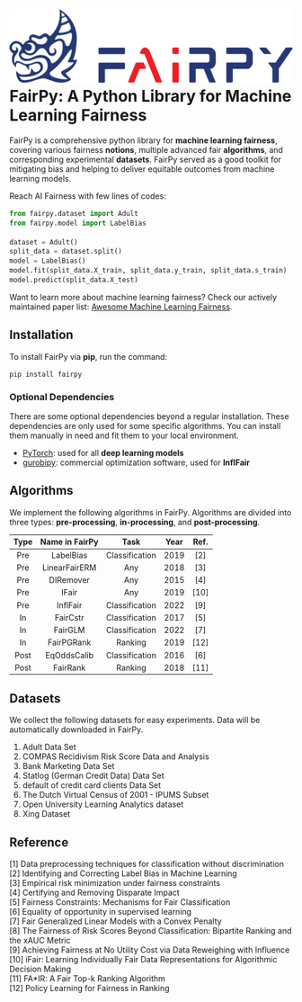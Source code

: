 # ![](./docs/fairpy_logo.png) FairPy: A Python Library for Machine Learning Fairness

FairPy is a comprehensive python library for **machine learning fairness**, covering various fairness **notions**, multiple advanced fair **algorithms**, and corresponding experimental **datasets**.
FairPy served as a good toolkit for mitigating bias and helping to deliver equitable outcomes from machine learning models.

Reach AI Fairness with few lines of codes:
```python
from fairpy.dataset import Adult
from fairpy.model import LabelBias

dataset = Adult()
split_data = dataset.split()
model = LabelBias()
model.fit(split_data.X_train, split_data.y_train, split_data.s_train)
model.predict(split_data.X_test)
```

Want to learn more about machine learning fairness? Check our actively maintained paper list: [Awesome Machine Learning Fairness](https://github.com/brandeis-machine-learning/awesome-ml-fairness).

## Installation

To install FairPy via **pip**, run the command:

    pip install fairpy

### Optional Dependencies

There are some optional dependencies beyond a regular installation. These dependencies are only used for some specific algorithms. 
You can install them manually in need and fit them to your local environment.

 - [PyTorch](https://pytorch.org/): used for all **deep learning models**
 - [gurobipy](https://www.gurobi.com/documentation/9.5/quickstart_linux/cs_using_pip_to_install_gr.html): commercial optimization software, used for **InflFair**

## Algorithms

We implement the following algorithms in FairPy. Algorithms are divided into three types: **pre-processing**, **in-processing**, and **post-processing**.

| Type | Name in FairPy | Task           | Year | Ref. |
|:----:|:--------------:|:--------------:|:----:|:----:|
| Pre  | LabelBias      | Classification | 2019 | [2]  |
| Pre  | LinearFairERM  | Any            | 2018 | [3]  |
| Pre  | DIRemover      | Any            | 2015 | [4]  |
| Pre  | IFair          | Any            | 2019 | [10] |
| Pre  | InflFair       | Classification | 2022 | [9]  |
| In   | FairCstr       | Classification | 2017 | [5]  |
| In   | FairGLM        | Classification | 2022 | [7]  |
| In   | FairPGRank     | Ranking        | 2019 | [12] |
| Post | EqOddsCalib    | Classification | 2016 | [6]  |
| Post | FairRank       | Ranking        | 2018 | [11] |

## Datasets

We collect the following datasets for easy experiments. Data will be automatically downloaded in FairPy.

1. Adult Data Set
1. COMPAS Recidivism Risk Score Data and Analysis
1. Bank Marketing Data Set
1. Statlog (German Credit Data) Data Set
1. default of credit card clients Data Set
1. The Dutch Virtual Census of 2001 - IPUMS Subset
1. Open University Learning Analytics dataset
1. Xing Dataset

## Reference

[1] Data preprocessing techniques for classification without discrimination  
[2] Identifying and Correcting Label Bias in Machine Learning  
[3] Empirical risk minimization under fairness constraints  
[4] Certifying and Removing Disparate Impact  
[5] Fairness Constraints: Mechanisms for Fair Classification  
[6] Equality of opportunity in supervised learning  
[7] Fair Generalized Linear Models with a Convex Penalty  
[8] The Fairness of Risk Scores Beyond Classification: Bipartite Ranking and the xAUC Metric  
[9] Achieving Fairness at No Utility Cost via Data Reweighing with Influence  
[10] iFair: Learning Individually Fair Data Representations for Algorithmic Decision Making  
[11] FA*IR: A Fair Top-k Ranking Algorithm  
[12] Policy Learning for Fairness in Ranking  


